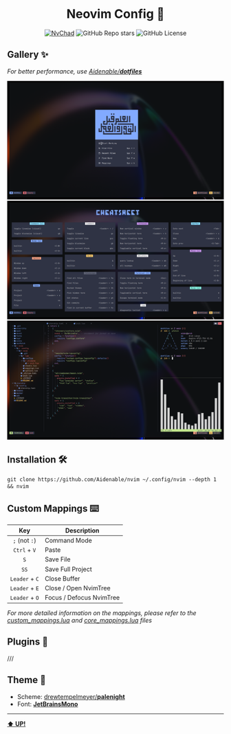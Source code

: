 <h1 id="header" align="center">Neovim Config 🌃</h1>

<div align="center">

[![NvChad](https://img.shields.io/badge/Distro-NvChad-cyan?style=flat-square&logoColor=86F5DE&labelColor=131A21&color=86F5DE)](https://github.com/NvChad/NvChad)
![GitHub Repo stars](https://img.shields.io/github/stars/Aidenable/nvim?style=flat-square&label=Stars&labelColor=1C1C1C&color=F63F3F)
![GitHub License](https://img.shields.io/github/license/Aidenable/nvim?style=flat-square&label=License&labelColor=131804)

</div>

## Gallery ✨

*For better performance, use [Aidenable/**dotfiles**](https://github.com/Aidenable/dotfiles)*

![Menu](/images/menu.png)
![Cheatsheet](/images/cheatsheet.png)
![Workflow](/images/workflow.png)

## Installation 🛠️
```
git clone https://github.com/Aidenable/nvim ~/.config/nvim --depth 1 && nvim
```

## Custom Mappings ⌨️
|        Key        |       Description        |
| :---------------: | ------------------------ |
|   `;` (not `:`)   | Command Mode             |
|   `Ctrl` + `V`    | Paste                    |
|        `S`        | Save File                |
|        `SS`       | Save Full Project        |
|   `Leader` + `C`  | Close Buffer             |
|   `Leader` + `E`  | Close / Open NvimTree    |
|   `Leader` + `O`  | Focus / Defocus NvimTree |

*For more detailed information on the mappings, please refer to the [custom_mappings.lua](/lua/mappings.lua) and [core_mappings.lua](https://github.com/NvChad/NvChad/blob/v2.5/lua/nvchad/mappings.lua) files*

## Plugins 🧩
///

## Theme 🎨
- Scheme: [drewtempelmeyer/**palenight**](https://github.com/drewtempelmeyer/palenight.vim)
- Font: [**JetBrainsMono**](https://www.nerdfonts.com/font-downloads)

----

[**⬆️ UP!**](#header)
